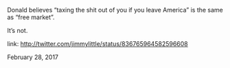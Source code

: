 Donald believes “taxing the shit out of you if you leave America” is the same as “free market”. 

It’s not. 

link: http://twitter.com/jimmylittle/status/836765964582596608 

February 28, 2017